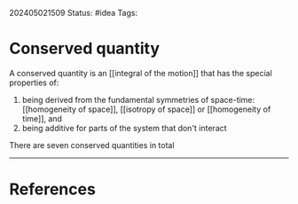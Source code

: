 202405021509
Status: #idea
Tags:

# Conserved quantity

A conserved quantity is an [[integral of the motion]] that has the special properties of:
1. being derived from the fundamental symmetries of space-time: [[homogeneity of space]], [[isotropy of space]] or [[homogeneity of time]], and
2. being additive for parts of the system that don't interact

There are seven conserved quantities in total 

___
# References
